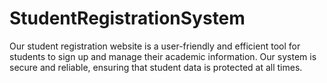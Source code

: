 # StudentRegistrationSystem
Our student registration website is a user-friendly and efficient tool for students to sign up and manage their academic information. Our system is secure and reliable, ensuring that student data is protected at all times.

